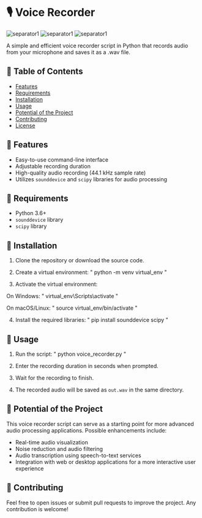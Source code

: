 # 🎙️ **Voice Recorder**

![separator1](https://i.imgur.com/ZUWYTii.png)
![separator1](https://sm.pcmag.com/t/pcmag_au/gallery/d/dont-miss-/dont-miss-a-second-the-best-voice-recorder-apps_6vtv.1920.jpg)
![separator1](https://i.imgur.com/ZUWYTii.png)

A simple and efficient voice recorder script in Python that records audio from your microphone and saves it as a .wav file.

## 📝 **Table of Contents**
- [Features](#features)
- [Requirements](#requirements)
- [Installation](#installation)
- [Usage](#usage)
- [Potential of the Project](#potential)
- [Contributing](#contributing)
- [License](#license)

## 🌟 **Features** <a name="features"></a>

- Easy-to-use command-line interface
- Adjustable recording duration
- High-quality audio recording (44.1 kHz sample rate)
- Utilizes `sounddevice` and `scipy` libraries for audio processing

## 🔧 **Requirements** <a name="requirements"></a>

- Python 3.6+
- `sounddevice` library
- `scipy` library

## 🚀 **Installation** <a name="installation"></a>

1. Clone the repository or download the source code.
2. Create a virtual environment: " python -m venv virtual_env "

3. Activate the virtual environment:

On Windows: " virtual_env\Scripts\activate "

On macOS/Linux: " source virtual_env/bin/activate "

4. Install the required libraries: " pip install sounddevice scipy "

## 🎯 **Usage** <a name="usage"></a>

1. Run the script: " python voice_recorder.py "

2. Enter the recording duration in seconds when prompted.
3. Wait for the recording to finish.
4. The recorded audio will be saved as `out.wav` in the same directory.

## 🚀 **Potential of the Project** <a name="potential"></a>

This voice recorder script can serve as a starting point for more advanced audio processing applications. Possible enhancements include:

- Real-time audio visualization
- Noise reduction and audio filtering
- Audio transcription using speech-to-text services
- Integration with web or desktop applications for a more interactive user experience

## 👥 **Contributing** <a name="contributing"></a>

Feel free to open issues or submit pull requests to improve the project. Any contribution is welcome!










